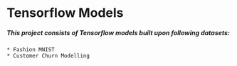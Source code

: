 # Tensorflow Models

##### This project consists of Tensorflow models built upon following datasets:

    * Fashion MNIST
    * Customer Churn Modelling



